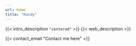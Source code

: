 ```yaml
---
url: home
title: "Randy"
---
```

{{< intro_description `"centered"` >}}
{{< web_description >}}

{{< contact_email "Contact me here" >}}